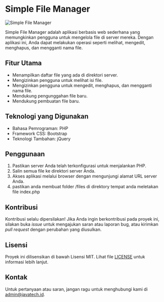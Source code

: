# Simple File Manager

![Simple File Manager](https://i.ibb.co/fdnNS6P/filemanager.png)

Simple File Manager adalah aplikasi berbasis web sederhana yang memungkinkan pengguna untuk mengelola file di server mereka. Dengan aplikasi ini, Anda dapat melakukan operasi seperti melihat, mengedit, menghapus, dan mengganti nama file.

## Fitur Utama

- Menampilkan daftar file yang ada di direktori server.
- Mengizinkan pengguna untuk melihat isi file.
- Mengizinkan pengguna untuk mengedit, menghapus, dan mengganti nama file.
- Mendukung pengunggahan file baru.
- Mendukung pembuatan file baru.

## Teknologi yang Digunakan

- Bahasa Pemrograman: PHP
- Framework CSS: Bootstrap
- Teknologi Tambahan: jQuery

## Penggunaan

1. Pastikan server Anda telah terkonfigurasi untuk menjalankan PHP.
2. Salin semua file ke direktori server Anda.
3. Akses aplikasi melalui browser dengan mengunjungi alamat URL server Anda.
4. pastikan anda membuat folder /files di direktory tempat anda meletakan file index.php
## Kontribusi

Kontribusi selalu dipersilakan! Jika Anda ingin berkontribusi pada proyek ini, silakan buka *issue* untuk mengajukan saran atau laporan bug, atau kirimkan *pull request* dengan perubahan yang diusulkan.

## Lisensi

Proyek ini dilisensikan di bawah Lisensi MIT. Lihat file [LICENSE](LICENSE) untuk informasi lebih lanjut.

## Kontak

Untuk pertanyaan atau saran, jangan ragu untuk menghubungi kami di admin@javatech.id.

